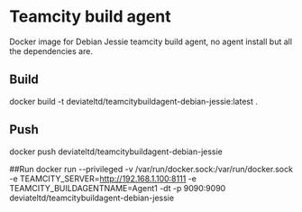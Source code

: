 # Teamcity build agent
Docker image for Debian Jessie teamcity build agent, no agent install but all the dependencies are.

## Build
docker build -t deviateltd/teamcitybuildagent-debian-jessie:latest  .

## Push
docker push deviateltd/teamcitybuildagent-debian-jessie

##Run
docker run --privileged -v /var/run/docker.sock:/var/run/docker.sock -e TEAMCITY_SERVER=http://192.168.1.100:8111 -e TEAMCITY_BUILDAGENTNAME=Agent1 -dt -p 9090:9090 deviateltd/teamcitybuildagent-debian-jessie

